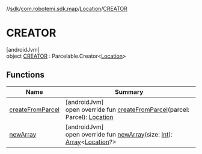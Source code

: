 //[sdk](../../../../index.md)/[com.robotemi.sdk.map](../../index.md)/[Location](../index.md)/[CREATOR](index.md)

# CREATOR

[androidJvm]\
object [CREATOR](index.md) : Parcelable.Creator&lt;[Location](../index.md)&gt;

## Functions

| Name | Summary |
|---|---|
| [createFromParcel](create-from-parcel.md) | [androidJvm]<br>open override fun [createFromParcel](create-from-parcel.md)(parcel: Parcel): [Location](../index.md) |
| [newArray](new-array.md) | [androidJvm]<br>open override fun [newArray](new-array.md)(size: [Int](https://kotlinlang.org/api/latest/jvm/stdlib/kotlin/-int/index.html)): [Array](https://kotlinlang.org/api/latest/jvm/stdlib/kotlin/-array/index.html)&lt;[Location](../index.md)?&gt; |
